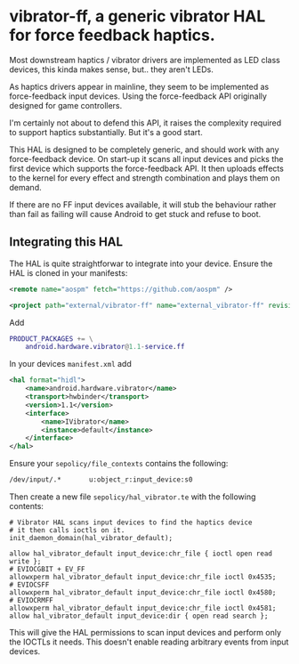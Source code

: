 # vibrator-ff, a generic vibrator HAL for force feedback haptics.

Most downstream haptics / vibrator drivers are implemented as LED class devices, this kinda makes sense, but.. they aren't LEDs.

As haptics drivers appear in mainline, they seem to be implemented as force-feedback input devices. Using the force-feedback API originally designed for game controllers.

I'm certainly not about to defend this API, it raises the complexity required to support haptics substantially. But it's a good start.

This HAL is designed to be completely generic, and should work with any force-feedback device.
On start-up it scans all input devices and picks the first device which supports the force-feedback API.  It then uploads effects to the kernel for every effect and strength combination and plays them on demand.

If there are no FF input devices available, it will stub the behaviour rather than fail as failing will cause Android to get stuck and refuse to boot.

## Integrating this HAL

The HAL is quite straightforwar to integrate into your device. Ensure the HAL is cloned in your manifests:

```xml
<remote name="aospm" fetch="https://github.com/aospm" />

<project path="external/vibrator-ff" name="external_vibrator-ff" revision="main" remote="aospm" groups="default" />
```

Add
```m
PRODUCT_PACKAGES += \
    android.hardware.vibrator@1.1-service.ff
```

In your devices `manifest.xml` add
```xml
<hal format="hidl">
    <name>android.hardware.vibrator</name>
    <transport>hwbinder</transport>
    <version>1.1</version>
    <interface>
        <name>IVibrator</name>
        <instance>default</instance>
    </interface>
</hal>
```

Ensure your `sepolicy/file_contexts` contains the following:
```sh
/dev/input/.*		u:object_r:input_device:s0
```

Then create a new file `sepolicy/hal_vibrator.te` with the following contents:
```
# Vibrator HAL scans input devices to find the haptics device
# it then calls ioctls on it.
init_daemon_domain(hal_vibrator_default);

allow hal_vibrator_default input_device:chr_file { ioctl open read write };
# EVIOCGBIT + EV_FF
allowxperm hal_vibrator_default input_device:chr_file ioctl 0x4535;
# EVIOCSFF
allowxperm hal_vibrator_default input_device:chr_file ioctl 0x4580;
# EVIOCRMFF
allowxperm hal_vibrator_default input_device:chr_file ioctl 0x4581;
allow hal_vibrator_default input_device:dir { open read search };
```

This will give the HAL permissions to scan input devices and perform only the IOCTLs it needs. This doesn't enable reading arbitrary events from input devices.